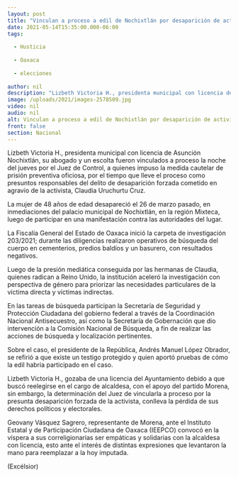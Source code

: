```yaml
---
layout: post
title: "Vinculan a proceso a edil de Nochixtlán por desaparición de activista"
date: 2021-05-14T15:35:00.000-06:00
tags:
  
  - Husticia
  
  - Oaxaca
  
  - elecciones
  
author: nil
description: "Lizbeth Victoria H., presidenta municipal con licencia de Asunción Nochixtlán, su abogado y un escolta fueron vinculados a proceso anoche"
image: /uploads/2021/images-2578509.jpg
video: nil
audio: nil
alt: Vinculan a proceso a edil de Nochixtlán por desaparición de activista
front: false
section: Nacional
---
```


Lizbeth Victoria H., presidenta municipal con licencia de Asunción Nochixtlán, su abogado y un escolta fueron vinculados a proceso la noche del jueves por el Juez de Control, a quienes impuso la medida cautelar de prisión preventiva oficiosa, por el tiempo que lleve el proceso como presuntos responsables del delito de desaparición forzada cometido en agravio de la activista, Claudia Uruchurtu Cruz.

La mujer de 48 años de edad desapareció el 26 de marzo pasado, en inmediaciones del palacio municipal de Nochixtlán, en la región Mixteca, luego de participar en una manifestación contra las autoridades del lugar.

La Fiscalía General del Estado de Oaxaca inició la carpeta de investigación 203/2021; durante las diligencias realizaron operativos de búsqueda del cuerpo en cementerios, predios baldíos y un basurero, con resultados negativos.

Luego de la presión mediática conseguida por las hermanas de Claudia, quienes radican a Reino Unido, la institución aceleró la investigación con perspectiva de género para priorizar las necesidades particulares de la víctima directa y víctimas indirectas.

En las tareas de búsqueda participan la Secretaría de Seguridad y Protección Ciudadana del gobierno federal a través de la Coordinación Nacional Antisecuestro, así como la Secretaría de Gobernación que dio intervención a la Comisión Nacional de Búsqueda, a fin de realizar las acciones de búsqueda y localización pertinentes.

Sobre el caso, el presidente de la República, Andrés Manuel López Obrador, se refirió a que existe un testigo protegido y quien aportó pruebas de cómo la edil habría participado en el caso.

Lizbeth Victoria H., gozaba de una licencia del Ayuntamiento debido a que buscó reelegirse en el cargo de alcaldesa, con el apoyo del partido Morena, sin embargo, la determinación del Juez de vincularla a proceso por la presunta desaparición forzada de la activista, conlleva la pérdida de sus derechos políticos y electorales.

Geovany Vásquez Sagrero, representante de Morena, ante el Instituto Estatal y de Participación Ciudadana de Oaxaca (IEEPCO) convocó en la víspera a sus correligionarias ser empáticas y solidarias con la alcaldesa con licencia, esto ante el interés de distintas expresiones que levantaron la mano para reemplazar a la hoy imputada.

(Excélsior)